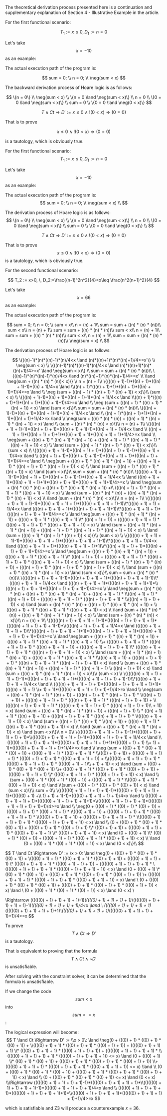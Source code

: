 The theoretical derivation process presented here is a continuation and supplementary explanation of Section 4 - Illustrative Example in the article.

For the first functional scenario:

$$
T_1 := x \leq 0, \, D_1 := n = 0
$$

Let's take $$x = -10$$ as an example:

The actual execution path of the program is:

$$
sum = 0; \\
n = 0; \\
\neg(sum < x)
$$

The backward derivation process of Hoare logic is as follows:

$$
\{n = 0\} \\
\neg(sum < x) \\
\{n = 0 \land \neg(sum < x)\} \\
n = 0 \\
\{0 = 0 \land \neg(sum < x)\} \\
sum = 0 \\
\{0 = 0 \land \neg(0 < x)\}
$$

$$
T \land Ct \Rightarrow D' := x \leq 0\: \land \:!(0 < x) \Rightarrow (0 = 0)
$$

That is to prove

$$
x \leq 0\: \land\: !(0 < x) \Rightarrow (0 = 0)
$$

is a tautology, which is obviously true.







For the first functional scenario:  $$T_1 := x \leq 0, \, D_1 := n = 0$$

Let's take $$x = -10$$ as an example:

The actual execution path of the program is:  
$$
sum = 0; \\
n = 0; \\
\neg(sum < x) \\
$$

The derivation process of Hoare logic is as follows:  
$$
\{n = 0\} \\
\neg(sum < x) \\
\{n = 0 \land \neg(sum < x)\} \\
n = 0 \\
\{0 = 0 \land \neg(sum < x)\} \\
sum = 0 \\
\{0 = 0 \land \neg(0 < x)\} \\
$$

$$T \land Ct \Rightarrow D' := x \leq 0 \land !(0 < x) \Rightarrow (0 = 0)$$

That is to prove $$x \leq 0 \land !(0 < x) \Rightarrow (0 = 0)$$ is a tautology, which is obviously true.



For the second functional scenario:

$$
T_2 :=  x>0, \, D_2:=\frac{(n-1)^2n^2}{4}<x\leq \frac{n^2(n+1)^2}{4}
$$

Let's take $$x = 66$$  as an example:

The actual execution path of the program is:

$$
sum = 0; \\
n = 0; \\
sum < x\\
n = (n) + 1\\
sum = sum + ((n) * (n) * (n))\\
sum < x\\
n = (n) + 1\\
sum = sum + ((n) * (n) * (n))\\
sum < x\\
n = (n) + 1\\
sum = sum + ((n) * (n) * (n))\\
sum < x\\
n = (n) + 1\\
sum = sum + ((n) * (n) * (n))\\
\neg(sum < x) \\
$$

The derivation process of Hoare logic is as follows:

$$
\{((n)-1)*(n)*((n)-1)*(n)/4<x \land (n)*((n)+1)*(n)*((n)+1)/4>=x'\} \\
\neg(sum < x) \\
\{((n)-1)*(n)*((n)-1)*(n)/4<x \land (n)*((n)+1)*(n)*((n)+1)/4>=x' \land \neg(sum < x)\} \\
sum = sum + ((n) * (n) * (n))\\
\{((n)-1)*(n)*((n)-1)*(n)/4<x \land (n)*((n)+1)*(n)*((n)+1)/4>=x' \\ \land \neg(sum + ((n) * (n) * (n))< x)\} \\
n = (n) + 1\\
 \{(((n) + 1)-1)*((n) + 1)*(((n) + 1)-1)*((n) + 1)/4<x \land \\((n) + 1)*(((n) + 1)+1)*((n) + 1)*(((n) + 1)+1)/4>=x \land \\ \neg (sum + (((n) + 1) * ((n) + 1) * ((n) + 1)) < x)\}\\
(sum < x) \\
 \{(((n) + 1)-1)*((n) + 1)*(((n) + 1)-1)*((n) + 1)/4<x \land \\((n) + 1)*(((n) + 1)+1)*((n) + 1)*(((n) + 1)+1)/4>=x \land \\ \neg (sum + (((n) + 1) * ((n) + 1) * ((n) + 1)) < x) \land (sum < x)\}\\
 sum = sum + ((n) * (n) * (n))\\
 \{(((n) + 1)-1)*((n) + 1)*(((n) + 1)-1)*((n) + 1)/4<x \land \\ ((n) + 1)*(((n) + 1)+1)*((n) + 1)*(((n) + 1)+1)/4>=x \land \\ \neg(sum + ((n) * (n) * (n)) + (((n) + 1) * ((n) + 1) * ((n) + 1)) < x) \land \\ (sum + ((n) * (n) * (n)) < x)\}\\
n = (n) + 1\\
\{((((n) + 1) + 1)-1)*(((n) + 1) + 1)*((((n) + 1) + 1)-1)*(((n) + 1) + 1)/4<x \land \\ (((n) + 1) + 1)*((((n) + 1) + 1)+1)*(((n) + 1) + 1)*((((n) + 1) + 1)+1)/4>=x \land \\ \neg(sum + (((n) + 1) * ((n) + 1) * ((n) + 1)) + ((((n) + 1) + 1) * (((n) + 1) + 1) * (((n) + 1) + 1)) < x) \\ \land   (sum + (((n) + 1) * ((n) + 1) * ((n) + 1)) < x)\}\\
(sum < x) \\
\{((((n) + 1) + 1)-1)*(((n) + 1) + 1)*((((n) + 1) + 1)-1)*(((n) + 1) + 1)/4<x \land \\ (((n) + 1) + 1)*((((n) + 1) + 1)+1)*(((n) + 1) + 1)*((((n) + 1) + 1)+1)/4>=x \land \\ \neg(sum + (((n) + 1) * ((n) + 1) * ((n) + 1)) + ((((n) + 1) + 1) * (((n) + 1) + 1) * (((n) + 1) + 1)) < x) \\ \land (sum + (((n) + 1) * ((n) + 1) * ((n) + 1)) < x) \land (sum < x)\}\\
sum = sum + ((n) * (n) * (n))\\
\{((((n) + 1) + 1)-1)*(((n) + 1) + 1)*((((n) + 1) + 1)-1)*(((n) + 1) + 1)/4<x \\ \land  (((n) + 1) + 1)*((((n) + 1) + 1)+1)*(((n) + 1) + 1)*((((n) + 1) + 1)+1)/4>=x \\ \land \neg(sum + ((n) * (n) * (n)) + (((n) + 1) * ((n) + 1) * ((n) + 1)) +\\ ((((n) + 1) + 1) * (((n) + 1) + 1) * (((n) + 1) + 1)) < x) \\ \land (sum + ((n) * (n) * (n)) + (((n) + 1) * ((n) + 1) * ((n) + 1)) < x) \\ \land (sum + ((n) * (n) * (n)) < x)\}\\
n = (n) + 1\\
\{(((((n) + 1) + 1) + 1)-1)*((((n) + 1) + 1) + 1)*(((((n) + 1) + 1) + 1)-1)\\*((((n) + 1) + 1) + 1)/4<x \land ((((n) + 1) + 1) + 1)*(((((n) + 1) + 1) + 1)+1)\\*((((n) + 1) + 1) + 1)*(((((n) + 1) + 1) + 1)+1)/4>=x \\ \land  \neg(sum + (((n) + 1) * ((n) + 1) * ((n) + 1)) + ((((n) + 1) + 1) * (((n) + 1) + 1) \\* (((n) + 1) + 1)) + (((((n) + 1) + 1) + 1) * ((((n) + 1) + 1) + 1) * ((((n) + 1) + 1) + 1)) < x) \\ \land (sum + (((n) + 1) * ((n) + 1) * ((n) + 1)) + ((((n) + 1) + 1) * (((n) + 1) + 1) * (((n) + 1) + 1)) < x) \\ \land (sum + (((n) + 1) * ((n) + 1) * ((n) + 1)) < x)\}\\
(sum < x) \\
\{(((((n) + 1) + 1) + 1)-1)*((((n) + 1) + 1) + 1)*(((((n) + 1) + 1) + 1)-1)\\*((((n) + 1) + 1) + 1)/4<x \land ((((n) + 1) + 1) + 1)*(((((n) + 1) + 1) + 1)+1)\\*((((n) + 1) + 1) + 1)*(((((n) + 1) + 1) + 1)+1)/4>=x \\ \land  \neg(sum + (((n) + 1) * ((n) + 1) * ((n) + 1)) + ((((n) + 1) + 1) * (((n) + 1) + 1) \\* (((n) + 1) + 1)) + (((((n) + 1) + 1) + 1) * ((((n) + 1) + 1) + 1) * ((((n) + 1) + 1) + 1)) < x) \\ \land (sum + (((n) + 1) * ((n) + 1) * ((n) + 1)) + ((((n) + 1) + 1) * (((n) + 1) + 1) * (((n) + 1) + 1)) < x) \\ \land (sum + (((n) + 1) * ((n) + 1) * ((n) + 1)) < x) \land (sum < x)\}\\
sum = sum + ((n) * (n) * (n))\\
\{(((((n) + 1) + 1) + 1)-1)*((((n) + 1) + 1) + 1)*(((((n) + 1) + 1) + 1)-1)\\*((((n) + 1) + 1) + 1)/4<x \land ((((n) + 1) + 1) + 1)*(((((n) + 1) + 1) + 1)+1)*\\((((n) + 1) + 1) + 1)*(((((n) + 1) + 1) + 1)+1)/4>=x \\  \land \neg(sum + ((n) * (n) * (n)) + (((n) + 1) * ((n) + 1) * ((n) + 1)) + ((((n) + 1) + 1) * \\(((n) + 1) + 1) * (((n) + 1) + 1)) + (((((n) + 1) + 1) + 1) * ((((n) + 1) + 1) + 1) * \\((((n) + 1) + 1) + 1)) < x) \land (sum + ((n) * (n) * (n)) + (((n) + 1) * ((n) + 1) * ((n) + 1)) + \\((((n) + 1) + 1) * (((n) + 1) + 1) * (((n) + 1) + 1)) < x) \\ \land (sum + ((n) * (n) * (n)) + (((n) + 1) * ((n) + 1) * ((n) + 1)) < x) \\ \land (sum + ((n) * (n) * (n)) < x)\}\\
n = (n) + 1\\
\{((((((n) + 1) + 1) + 1) + 1)-1)*(((((n) + 1) + 1) + 1) + 1)*((((((n) + 1) + 1) + 1) + 1)-1)*\\(((((n) + 1) + 1) + 1) + 1)/4<x \land (((((n) + 1) + 1) + 1) + 1)\\*((((((n) + 1) + 1) + 1) + 1)+1)*(((((n) + 1) + 1) + 1) + 1)*((((((n) + 1) + 1) + 1) + 1)+1)/4>=x \\ \land \neg(sum + (((n) + 1) * ((n) + 1) * ((n) + 1)) + ((((n) + 1) + 1) * (((n) + 1) + 1) * (((n) + 1) + 1)) \\+ (((((n) + 1) + 1) + 1) * ((((n) + 1) + 1) + 1) * ((((n) + 1) + 1) + 1)) + ((((((n) + 1) + 1) + 1) + 1) \\* (((((n) + 1) + 1) + 1) + 1) * (((((n) + 1) + 1) + 1) + 1)) < x) \\ \land (sum + (((n) + 1) * ((n) + 1) * ((n) + 1)) + ((((n) + 1) + 1) * (((n) + 1) + 1) * \\(((n) + 1) + 1)) + (((((n) + 1) + 1) + 1) * ((((n) + 1) + 1) + 1) * ((((n) + 1) + 1) + 1)) < x) \land \\ (sum + (((n) + 1) * ((n) + 1) * ((n) + 1)) + ((((n) + 1) + 1) * (((n) + 1) + 1) \\ (((n) + 1) + 1)) < x) \land (sum + (((n) + 1) * ((n) + 1) * ((n) + 1)) < x)\}\\
(sum < x) \\
 \{((((((n) + 1) + 1) + 1) + 1)-1)*(((((n) + 1) + 1) + 1) + 1)*((((((n) + 1) + 1) + 1) + 1)-1)\\*(((((n) + 1) + 1) + 1) + 1)/4<x \land \\ (((((n) + 1) + 1) + 1) + 1)*((((((n) + 1) + 1) + 1) + 1)+1)*(((((n) + 1) + 1) \\+ 1) + 1)*((((((n) + 1) + 1) + 1) + 1)+1)/4>=x \land \\ \neg(sum + (((n) + 1) * ((n) + 1) * ((n) + 1)) + ((((n) + 1) + 1) * (((n) + 1) + 1) * \\(((n) + 1) + 1)) + (((((n) + 1) + 1) + 1) * ((((n) + 1) + 1) + 1) * ((((n) + 1) + 1) + 1)) + \\((((((n) + 1) + 1) + 1) + 1) * (((((n) + 1) + 1) + 1) + 1) * (((((n) + 1) + 1) + 1)\\ + 1)) < x) \land (sum + (((n) + 1) * ((n) + 1) * ((n) + 1)) + ((((n) + 1) + 1) \\ * (((n) + 1) + 1) * (((n) + 1) + 1)) + (((((n) + 1) + 1) + 1) * ((((n) + 1) + 1) + 1) * \\((((n) + 1) + 1) + 1)) < x) \land (sum + (((n) + 1) * ((n) + 1) * \\((n) + 1)) + ((((n) + 1) + 1) * (((n) + 1) + 1) * (((n) + 1) + 1)) < x) \\ \land (sum + (((n) + 1) * ((n) + 1) * ((n) + 1)) < x) \land  (sum < x)\}\\
 n = 0\\
  \{((((((0) + 1) + 1) + 1) + 1)-1)*(((((0) + 1) + 1) + 1) + 1)*\\((((((0) + 1) + 1) + 1) + 1)-1)*(((((0) + 1) + 1) + 1) + 1)/4<x \land \\(((((0) + 1) + 1) + 1) + 1)*((((((0) + 1) + 1) + 1) + 1)+1)*(((((0) + 1) + 1) \\+ 1) + 1)*((((((0) + 1) + 1) + 1) + 1)+1)/4>=x \land  \\ \neg (sum + (((0) + 1) * ((0) + 1) * ((0) + 1)) + ((((0) + 1) + 1) * (((0) + 1) + 1) * \\(((0) + 1) + 1)) + (((((0) + 1) + 1) + 1) * ((((0) + 1) + 1) + 1) * ((((0) + 1) + 1) + 1)) + \\((((((0) + 1) + 1) + 1) + 1) * (((((0) + 1) + 1) + 1) + 1) * (((((0) + 1) + 1)\\ + 1) + 1)) < x)  \land  (sum + (((0) + 1) * ((0) + 1) * ((0) + 1)) \\+ ((((0) + 1) + 1) * (((0) + 1) + 1) * (((0) + 1) + 1)) + (((((0) + 1) + 1) + 1) \\* ((((0) + 1) + 1) + 1) * ((((0) + 1) + 1) + 1)) < x) \land \\(sum + (((0) + 1) * ((0) + 1) * ((0) + 1)) + ((((0) + 1) + 1) * \\(((0) + 1) + 1) * (((0) + 1) + 1)) < x) \land \\(sum + (((0) + 1) * ((0) + 1) * ((0) + 1)) < x) \land (sum < x)\}\\
   sum = 0\\
 \{((((((0) + 1) + 1) + 1) + 1)-1)*(((((0) + 1) + 1) + 1) + 1)*((((((0) + 1) +\\ 1) + 1) + 1)-1)*(((((0) + 1) + 1) + 1) + 1)/4<x \land \\ (((((0) + 1) + 1) + 1) + 1)*((((((0) + 1) + 1) + 1) + 1)+1)*\\(((((0) + 1) + 1) + 1) + 1)*((((((0) + 1) + 1) + 1) + 1)+1)/4>=x  \land \\ \neg(0 + (((0) + 1) * ((0) + 1) * ((0) + 1)) + ((((0) + 1) + 1) * (((0) + 1) + 1) * \\(((0) + 1) + 1)) + (((((0) + 1) + 1) + 1) * ((((0) + 1) + 1) + 1) * \\((((0) + 1) + 1) + 1)) + ((((((0) + 1) + 1) + 1) + 1) * \\(((((0) + 1) + 1) + 1) + 1) * (((((0) + 1) + 1) + 1) + 1)) < x) \land \\ (0 + (((0) + 1) * ((0) + 1) * ((0) + 1)) + ((((0) + 1) + 1) * (((0) + 1) + 1) \\* (((0) + 1) + 1)) + (((((0) + 1) + 1) + 1) * ((((0) + 1) + 1) + 1) \\* ((((0) + 1) + 1) + 1)) < x) \land (0 + (((0) + 1) \\* ((0) + 1) * ((0) + 1)) + ((((0) + 1) + 1) * (((0) + 1) + 1) * (((0) + 1) + 1)) < x) \\ \land  (0 + (((0) + 1) * ((0) + 1) * ((0) + 1)) < x) \land (0 < x)\}\\
$$

$$
T \land Ct \Rightarrow D' := \\x > 0\: \land \neg(0 + (((0) + 1) * ((0) + 1) * ((0) + 1)) + \\((((0) + 1) + 1) * (((0) + 1) + 1) * (((0) + 1) + 1)) + (((((0) + 1) + 1) + 1) \\* ((((0) + 1) + 1) + 1) * ((((0) + 1) + 1) + 1)) + ((((((0) + 1) + 1) + 1) + 1) * \\(((((0) + 1) + 1) + 1) + 1) * (((((0) + 1) + 1) + 1) + 1)) < x) \land (0 + (((0) + 1) \\* ((0) + 1) * ((0) + 1)) + ((((0) + 1) + 1) * (((0) + 1) + 1) * (((0) + 1) + 1)) \\+ (((((0) + 1) + 1) + 1) * ((((0) + 1) + 1) + 1) * ((((0) + 1) + 1) + 1)) < x) \land \\ (0 + (((0) + 1) * ((0) + 1) * ((0) + 1)) + ((((0) + 1) + 1) * (((0) + 1) + 1) * (((0) + 1) + 1)) < x) \land \\ (0 + (((0) + 1) * ((0) + 1) * ((0) + 1)) < x) \land (0 < x) \\

\Rightarrow ((((((0) + 1) + 1) + 1) + 1)-1)*(((((0) + 1) + 1) + 1) + 1)*\\((((((0) + 1) + 1) + 1) + 1)-1)*(((((0) + 1) + 1) + 1) + 1)/4<x \land \\ (((((0) + 1) + 1) + 1) + 1)*((((((0) + 1) + 1) + 1) + 1)+1)*\\(((((0) + 1) + 1) + 1) + 1)*((((((0) + 1) + 1) + 1) + 1)+1)/4>=x
$$

 To prove $$T \land Ct \Rightarrow D' $$​ is a tautology.  

That is equivalent to proving that the formula  $$ T \land Ct \land \neg D'$$  is unsatisfiable. 

After solving with the constraint solver, it can be determined that the formula is unsatisfiable.

If we change the code  $$sum<x$$  into  $$sum<= x$$ : 

The logical expression will become:
$$
T \land Ct \Rightarrow D' := \\x > 0\: \land \neg(0 + (((0) + 1) * ((0) + 1) * ((0) + 1)) + \\((((0) + 1) + 1) * (((0) + 1) + 1) * (((0) + 1) + 1)) + (((((0) + 1) + 1) + 1) \\* ((((0) + 1) + 1) + 1) * ((((0) + 1) + 1) + 1)) + ((((((0) + 1) + 1) + 1) + 1) * \\(((((0) + 1) + 1) + 1) + 1) * (((((0) + 1) + 1) + 1) + 1)) <= x) \land (0 + (((0) + 1) \\* ((0) + 1) * ((0) + 1)) + ((((0) + 1) + 1) * (((0) + 1) + 1) * (((0) + 1) + 1)) \\+ (((((0) + 1) + 1) + 1) * ((((0) + 1) + 1) + 1) * ((((0) + 1) + 1) + 1)) <= x) \land \\ (0 + (((0) + 1) * ((0) + 1) * ((0) + 1)) + ((((0) + 1) + 1) * (((0) + 1) + 1) * (((0) + 1) + 1)) < x) \land \\ (0 + (((0) + 1) * ((0) + 1) * ((0) + 1)) <= x) \land (0 <= x) \\\Rightarrow ((((((0) + 1) + 1) + 1) + 1)-1)*(((((0) + 1) + 1) + 1) + 1)*\\((((((0) + 1) + 1) + 1) + 1)-1)*(((((0) + 1) + 1) + 1) + 1)/4<x \land \\ (((((0) + 1) + 1) + 1) + 1)*((((((0) + 1) + 1) + 1) + 1)+1)*\\(((((0) + 1) + 1) + 1) + 1)*((((((0) + 1) + 1) + 1) + 1)+1)/4>=x
$$


which is satisfiable and Z3 will produce a counterexample 𝑥 = 36.
